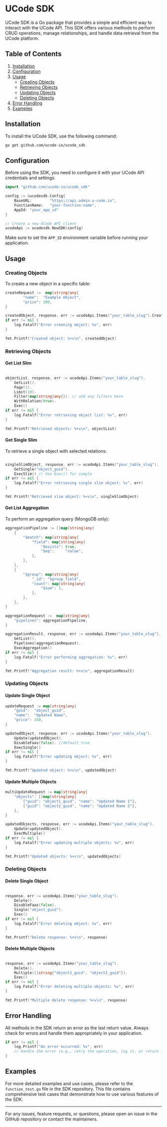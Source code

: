 # UCode SDK
UCode SDK is a Go package that provides a simple and efficient way to interact with the UCode API. This SDK offers various methods to perform CRUD operations, manage relationships, and handle data retrieval from the UCode platform.

## Table of Contents

1. [Installation](#installation)
2. [Configuration](#configuration)
3. [Usage](#usage)
   - [Creating Objects](#creating-objects)
   - [Retrieving Objects](#retrieving-objects)
   - [Updating Objects](#updating-objects)
   - [Deleting Objects](#deleting-objects)
4. [Error Handling](#error-handling)
5. [Examples](#examples)

## Installation

To install the UCode SDK, use the following command:

```bash
go get github.com/ucode-io/ucode_sdk
```

## Configuration

Before using the SDK, you need to configure it with your UCode API credentials and settings.

```go
import "github.com/ucode-io/ucode_sdk"

config := &ucodesdk.Config{
    BaseURL:        "https://api.admin.u-code.io",
    FunctionName:   "your-function-name",
    AppId: "your_app_id"
}

// Create a new UCode API client
ucodeApi := ucodesdk.NewSDK(config)
```

Make sure to set the `APP_ID` environment variable before running your application.

## Usage

### Creating Objects

To create a new object in a specific table:

```go
createRequest :=  map[string]any{
        "name":  "Example Object",
        "price": 100,
}

createdObject, response, err := ucodeApi.Items("your_table_slug").Create(createRequest).Exec()
if err != nil {
    log.Fatalf("Error creating object: %v", err)
}

fmt.Printf("Created object: %+v\n", createdObject)
```

### Retrieving Objects

#### Get List Slim

```go

objectList, response, err := ucodeApi.Items("your_table_slug").
    GetList().
    Page(1).
    Limit(10).
    Filter(map[string]any{}). // add any filters here
    WithRelation(true).
    Exec()
if err != nil {
    log.Fatalf("Error retrieving object list: %v", err)
}

fmt.Printf("Retrieved objects: %+v\n", objectList)
```

#### Get Single Slim

To retrieve a single object with selected relations:

```go

singleSlimObject, response, err := ucodeApi.Items("your_table_slug").
    GetSingle("object_guid").
    ExecSlim() // Use Exec() for simple
if err != nil {
    log.Fatalf("Error retrieving single slim object: %v", err)
}

fmt.Printf("Retrieved slim object: %+v\n", singleSlimObject)
```

#### Get List Aggregation

To perform an aggregation query (MongoDB only):

```go
aggregationPipeline := []map[string]any{
    {
        "$match": map[string]any{
            "field": map[string]any{
                "$exists": true,
                "$eq":     "value",
            },
        },
    },
    {
        "$group": map[string]any{
            "_id": "$group_field",
            "count": map[string]any{
                "$sum": 1,
            },
        },
    },
}

aggregationRequest :=  map[string]any{
    "pipelines": aggregationPipeline,
}

aggregationResult, response, err := ucodeApi.Items("your_table_slug").
    GetList().
    Pipelines(aggregationRequest).
    ExecAggregation()
if err != nil {
    log.Fatalf("Error performing aggregation: %v", err)
}

fmt.Printf("Aggregation result: %+v\n", aggregationResult)
```

### Updating Objects

#### Update Single Object

```go
updateRequest := map[string]any{
    "guid":  "object_guid",
    "name":  "Updated Name",
    "price": 150,
}

updatedObject, response, err := ucodeApi.Items("your_table_slug").
    Update(updatedObject).
    DisableFaas(false). //default true
    ExecSingle()
if err != nil {
    log.Fatalf("Error updating object: %v", err)
}

fmt.Printf("Updated object: %+v\n", updatedObject)
```

#### Update Multiple Objects

```go
multiUpdateRequest := map[string]any{
    "objects": []map[string]any{
        {"guid": "object1_guid", "name": "Updated Name 1"},
        {"guid": "object2_guid", "name": "Updated Name 2"},
    },
}

updatedObjects, response, err := ucodeApi.Items("your_table_slug").
    Update(updatedObject).
    ExecMultiple()
if err != nil {
    log.Fatalf("Error updating multiple objects: %v", err)
}

fmt.Printf("Updated objects: %+v\n", updatedObjects)
```

### Deleting Objects

#### Delete Single Object

```go

response, err := ucodeApi.Items("your_table_slug").
    Delete().
    DisableFaas(false).
    Single("object_guid").
    Exec()
if err != nil {
    log.Fatalf("Error deleting object: %v", err)
}

fmt.Printf("Delete response: %+v\n", response)
```

#### Delete Multiple Objects

```go

response, err := ucodeApi.Items("your_table_slug").
    Delete().
    Multiple([]string{"object1_guid", "object2_guid"}).
    Exec()
if err != nil {
    log.Fatalf("Error deleting multiple objects: %v", err)
}

fmt.Printf("Multiple delete response: %+v\n", response)
```

## Error Handling

All methods in the SDK return an error as the last return value. Always check for errors and handle them appropriately in your application.

```go
if err != nil {
    log.Printf("An error occurred: %v", err)
    // Handle the error (e.g., retry the operation, log it, or return it to the user)
}
```

## Examples

For more detailed examples and use cases, please refer to the `function_test.go` file in the SDK repository. This file contains comprehensive test cases that demonstrate how to use various features of the SDK.

---

For any issues, feature requests, or questions, please open an issue in the GitHub repository or contact the maintainers.